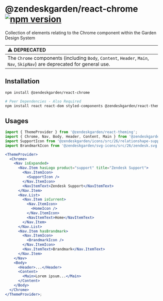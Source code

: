 # @zendeskgarden/react-chrome [![npm version](https://flat.badgen.net/npm/v/@zendeskgarden/react-chrome)](https://www.npmjs.com/package/@zendeskgarden/react-chrome)

Collection of elements relating to the Chrome component within the Garden Design System

| ⚠️ **DEPRECATED**                                                                                                         |
| :------------------------------------------------------------------------------------------------------------------------ |
| The `Chrome` components (including `Body`, `Content`, `Header`, `Main`, `Nav`, `SkipNav`) are deprecated for general use. |

## Installation

```sh
npm install @zendeskgarden/react-chrome

# Peer Dependencies - Also Required
npm install react react-dom styled-components @zendeskgarden/react-theming
```

## Usages

```jsx
import { ThemeProvider } from '@zendeskgarden/react-theming';
import { Chrome, Nav, Body, Header, Content, Main } from '@zendeskgarden/react-chrome';
import SupportIcon from '@zendeskgarden/icons/src/26/relationshape-support.svg';
import BrandmarkIcon from '@zendeskgarden/svg-icons/src/26/zendesk.svg';

<ThemeProvider>
  <Chrome>
    <Nav isExpanded>
      <Nav.Item hasLogo product="support" title="Zendesk Support">
        <Nav.ItemIcon>
          <SupportIcon />
        </Nav.ItemIcon>
        <NavItemText>Zendesk Support</NavItemText>
      </Nav.Item>
      <Nav.List>
        <Nav.Item isCurrent>
          <Nav.ItemIcon>
            <HomeIcon />
          </Nav.ItemIcon>
          <NavItemText>Home</NavItemText>
        </Nav.Item>
      </Nav.List>
      <Nav.Item hasBrandmark>
        <Nav.ItemIcon>
          <BrandmarkIcon />
        </Nav.ItemIcon>
        <Nav.ItemText>Brandmark</Nav.ItemText>
      </Nav.Item>
    </Nav>
    <Body>
      <Header>...</Header>
      <Content>
        <Main>Lorem ipsum...</Main>
      </Content>
    </Body>
  </Chrome>
</ThemeProvider>;
```
